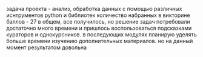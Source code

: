 задача проекта - анализ, обработка данных с помощью различных иснтрументов python и библиотек
количество набранных в викторине баллов - 27
в общем, все получилось, но решение задач потребовали достаточно много времени и пришлось воспользоваться подсказками кураторов и однокурсников. 
в последующих модулях планирую уделять больше времени изучению дополнительных материалов. но на данный момент результатом довольна  
